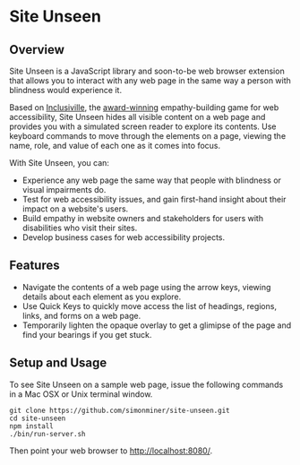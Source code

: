# Site Unseen

## Overview

Site Unseen is a JavaScript library and soon-to-be web browser extension that allows you to interact with any web page in the same way a person with blindness would experience it. 

Based on [Inclusiville](https://inclusiville.com/), the [award-winning](https://www.deque.com/blog/deque-hosts-first-virtual-axe-hackathon/) empathy-building game for web accessibility, Site Unseen hides all visible content on a web page and provides you with a simulated screen reader to explore its contents. Use keyboard commands to move through the elements on a page, viewing the name, role, and value of each one as it comes into focus.

With Site Unseen, you can:

* Experience any web page the same way that people with blindness or visual impairments do.
* Test for web accessibility issues, and gain first-hand insight about their impact on a website's users.
* Build empathy in website owners and stakeholders for users with disabilities who visit their sites.
* Develop business cases for web accessibility projects.

## Features

* Navigate the contents of a web page using the arrow keys, viewing details about each element as you explore.
* Use Quick Keys to quickly move access the list of headings, regions, links, and forms on a web page.
* Temporarily lighten the opaque overlay to get a glimipse of the page and find your bearings if you get stuck.

## Setup and Usage

To see Site Unseen on a sample web page, issue the following commands in a Mac OSX or Unix terminal window.

```
git clone https://github.com/simonminer/site-unseen.git
cd site-unseen
npm install
./bin/run-server.sh
```

Then point your web browser to [http://localhost:8080/](http://localhost:8080/).


